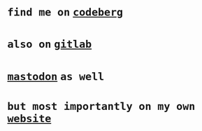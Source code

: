 # `find me on` [`codeberg`](https://codeberg.org/bat)

# `also on` [`gitlab`](https://gitlab.com/bat)

# [`mastodon`](https://elk.zone/fosstodon.org/@bat) `as well`

# `but most importantly on my own` [`website`](https://benatkin.com/)
